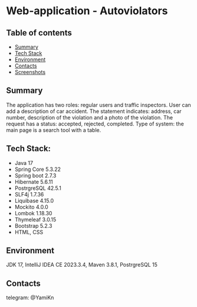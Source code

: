 # Web-application - Autoviolators

## Table of contents
* [Summary](#summary)
* [Tech Stack](#tech-stack)
* [Environment](#environment)
* [Contacts](#contacts)
* [Screenshots](#screenshots)

## Summary
The application has two roles: regular users and traffic inspectors.
User can add a description of car accident.
The statement indicates: address, car number, description of the violation
and a photo of the violation.
The request has a status: accepted, rejected, completed.
Type of system: the main page is a search tool with a table.

## Tech Stack:
- Java 17
- Spring Core 5.3.22
- Spring boot 2.7.3
- Hibernate 5.6.11
- PostrgreSQL 42.5.1
- SLF4j 1.7.36
- Liquibase 4.15.0
- Mockito 4.0.0
- Lombok 1.18.30
- Thymeleaf 3.0.15
- Bootstrap 5.2.3
- HTML, CSS

## Environment
JDK 17, IntelliJ IDEA CE 2023.3.4, Maven 3.8.1, PostrgreSQL 15

## Contacts
telegram: @YamiKn
